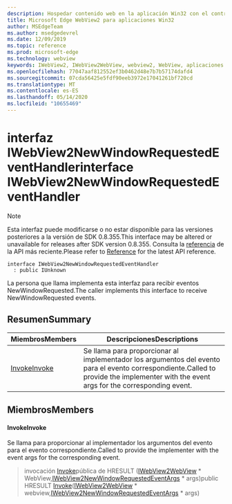 ```yaml
---
description: Hospedar contenido web en la aplicación Win32 con el control Microsoft Edge WebView2
title: Microsoft Edge WebView2 para aplicaciones Win32
author: MSEdgeTeam
ms.author: msedgedevrel
ms.date: 12/09/2019
ms.topic: reference
ms.prod: microsoft-edge
ms.technology: webview
keywords: IWebView2, IWebView2WebView, webview2, WebView, aplicaciones Win32, Win32, Edge
ms.openlocfilehash: 77047aaf812552ef3b0462d48e7b7b57174dafd4
ms.sourcegitcommit: 07cda56425e5fdf90eeb3972e17041261bf720cd
ms.translationtype: MT
ms.contentlocale: es-ES
ms.lasthandoff: 05/14/2020
ms.locfileid: "10655469"
---
```

# <span data-ttu-id="4d530-104">interfaz IWebView2NewWindowRequestedEventHandler</span><span class="sxs-lookup"><span data-stu-id="4d530-104">interface IWebView2NewWindowRequestedEventHandler</span></span> 

> [!NOTE]
> <span data-ttu-id="4d530-105">Esta interfaz puede modificarse o no estar disponible para las versiones posteriores a la versión de SDK 0.8.355.</span><span class="sxs-lookup"><span data-stu-id="4d530-105">This interface may be altered or unavailable for releases after SDK version 0.8.355.</span></span> <span data-ttu-id="4d530-106">Consulta la [referencia](../../../webview2-api-reference.md) de la API más reciente.</span><span class="sxs-lookup"><span data-stu-id="4d530-106">Please refer to [Reference](../../../webview2-api-reference.md) for the latest API reference.</span></span>

```
interface IWebView2NewWindowRequestedEventHandler
  : public IUnknown
```

<span data-ttu-id="4d530-107">La persona que llama implementa esta interfaz para recibir eventos NewWindowRequested.</span><span class="sxs-lookup"><span data-stu-id="4d530-107">The caller implements this interface to receive NewWindowRequested events.</span></span>

## <span data-ttu-id="4d530-108">Resumen</span><span class="sxs-lookup"><span data-stu-id="4d530-108">Summary</span></span>

 <span data-ttu-id="4d530-109">Miembros</span><span class="sxs-lookup"><span data-stu-id="4d530-109">Members</span></span>                        | <span data-ttu-id="4d530-110">Descripciones</span><span class="sxs-lookup"><span data-stu-id="4d530-110">Descriptions</span></span>
--------------------------------|---------------------------------------------
[<span data-ttu-id="4d530-111">Invoke</span><span class="sxs-lookup"><span data-stu-id="4d530-111">Invoke</span></span>](#invoke) | <span data-ttu-id="4d530-112">Se llama para proporcionar al implementador los argumentos del evento para el evento correspondiente.</span><span class="sxs-lookup"><span data-stu-id="4d530-112">Called to provide the implementer with the event args for the corresponding event.</span></span>

## <span data-ttu-id="4d530-113">Miembros</span><span class="sxs-lookup"><span data-stu-id="4d530-113">Members</span></span>

#### <span data-ttu-id="4d530-114">Invoke</span><span class="sxs-lookup"><span data-stu-id="4d530-114">Invoke</span></span> 

<span data-ttu-id="4d530-115">Se llama para proporcionar al implementador los argumentos del evento para el evento correspondiente.</span><span class="sxs-lookup"><span data-stu-id="4d530-115">Called to provide the implementer with the event args for the corresponding event.</span></span>

> <span data-ttu-id="4d530-116">invocación [Invoke](#invoke)pública de HRESULT ([IWebView2WebView](IWebView2WebView.md) \* WebView,[IWebView2NewWindowRequestedEventArgs](IWebView2NewWindowRequestedEventArgs.md) \* args)</span><span class="sxs-lookup"><span data-stu-id="4d530-116">public HRESULT [Invoke](#invoke)([IWebView2WebView](IWebView2WebView.md) \* webview,[IWebView2NewWindowRequestedEventArgs](IWebView2NewWindowRequestedEventArgs.md) \* args)</span></span>

